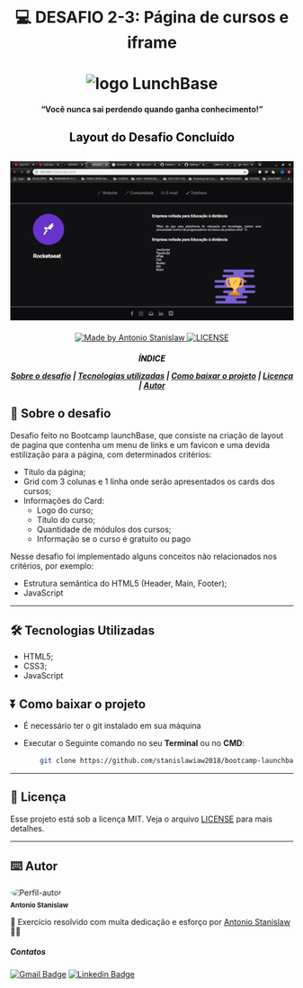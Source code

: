 <h1 align="center">

:computer: **DESAFIO 2-3**: Página de cursos e iframe

</h1>

<h1 align="center">
<img alt="logo LunchBase" src="https://storage.googleapis.com/golden-wind/bootcamp-launchbase/logo.png" width="400px">
</h1>

<h4 align="center"> 
    
“Você nunca sai perdendo quando ganha conhecimento!”

</h4>

<h2 align="center" style="color:black"> Layout do Desafio Concluído
<h2>

<h2 align="center">
<img alt="layout demonstrativo" src="style/image/Desafio2-1.png" width="600px">
</h2>

<p align="center">
    <a href="https://www.linkedin.com/in/antonio-stanislaw-dos-santos-47a077106/">
        <img alt="Made by Antonio Stanislaw" src="https://img.shields.io/badge/made%20by-Antonio Stanislaw-%23fc8406">
    </a>
    <a href="LICENSE">
        <img alt="LICENSE" src="https://img.shields.io/badge/license-MIT-%23fc8406">
    </a>
</p>

<h5 align="center">
<p style="color:black">ÍNDICE</p>

[Sobre o desafio](#-Sobre-o-desafio) | [Tecnologias utilizadas](#-Tecnologias-Utilizadas) | [Como baixar o projeto](#-Como-baixar-o-projeto) | [Licença](#-Licença) | [Autor](#-Autor)

</h5>

## 🚀 Sobre o desafio

Desafio feito no Bootcamp launchBase, que consiste na criação de layout de pagina que contenha um menu de links e um favicon e uma devida estilização para a página, com determinados critérios:

- Título da página;
- Grid com 3 colunas e 1 linha onde serão apresentados os cards dos cursos;
- Informações do Card:
    - Logo do curso;
    - Título do curso;
    - Quantidade de módulos dos cursos;
    - Informação se o curso é gratuito ou pago


Nesse desafio foi implementado alguns conceitos não relacionados nos critérios, por exemplo:

- Estrutura semântica do HTML5 (Header, Main, Footer);
- JavaScript
---

## 🛠️ Tecnologias Utilizadas

- HTML5;
- CSS3;
- JavaScript

## ⏬ Como baixar o projeto
- É necessário ter o git instalado em sua máquina
- Executar o Seguinte comando no seu **Terminal** ou no **CMD**:

    ```bash
        git clone https://github.com/stanislawiaw2018/bootcamp-launchbase-desafio2-3.git

    ```
---

## 📝 Licença

Esse projeto está sob a licença MIT. Veja o arquivo [LICENSE](LICENSE) para mais detalhes.

---

## ⌨️ Autor

<img style="border-radius: 50%;" src="https://avatars1.githubusercontent.com/u/54186220?s=460&u=6095908872ed5e96a473f85605949ad1b2efa98f&v=4" width="100px;" alt="Perfil-autor"/><br>
<sub><b>Antonio Stanislaw</b></sub>

:rocket: Exercício resolvido com muita dedicação e esforço por [Antonio Stanislaw](https://www.linkedin.com/in/antonio-stanislaw-dos-santos-47a077106/) :man_technologist:

##### Contatos
[![Gmail Badge](https://img.shields.io/badge/stanislaw.iaw2018@gmail.com-c14438?style=flat-square&logo=Gmail&logoColor=white&link=mailto:stanislaw.iaw2018@gmail.com)](mailto:tgmarinho@gmail.com)&nbsp;[![Linkedin Badge](https://img.shields.io/badge/-LinkedIn-blue?style=flat-square&logo=Linkedin&logoColor=white&link=https://www.linkedin.com/in/antonio-stanislaw-dos-santos-47a077106/)](https://www.linkedin.com/in/antonio-stanislaw-dos-santos-47a077106/)
